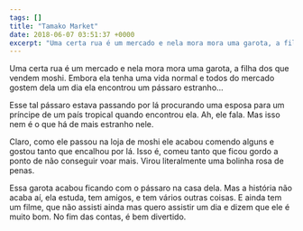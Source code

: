 ```yaml
---
tags: []
title: "Tamako Market"
date: 2018-06-07 03:51:37 +0000
excerpt: "Uma certa rua é um mercado e nela mora mora uma garota, a filha dos que vendem moshi. Embora ela tenha uma vida normal e todos do mercado..."
---
```


Uma certa rua é um mercado e nela mora mora uma garota, a filha dos que vendem moshi. Embora ela tenha uma vida normal e todos do mercado gostem dela um dia ela encontrou um pássaro estranho…

Esse tal pássaro estava passando por lá procurando uma esposa para um príncipe de um país tropical quando encontrou ela. Ah, ele fala. Mas isso nem é o que há de mais estranho nele.

Claro, como ele passou na loja de moshi ele acabou comendo alguns e gostou tanto que encalhou por lá. Isso é, comeu tanto que ficou gordo a ponto de não conseguir voar mais. Virou literalmente uma bolinha rosa de penas.

Essa garota acabou ficando com o pássaro na casa dela. Mas a história não acaba aí, ela estuda, tem amigos, e tem vários outras coisas. E ainda tem um filme, que não assisti ainda mas quero assistir um dia e dizem que ele é muito bom. No fim das contas, é bem divertido.